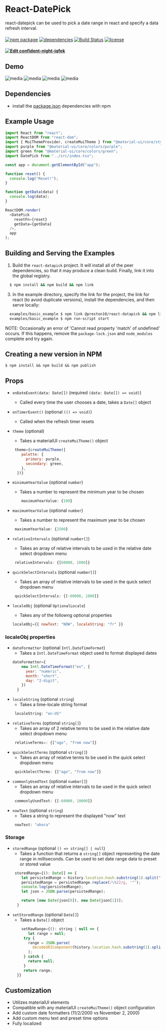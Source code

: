# React-DatePick
react-datepick can be used to pick a date range in react and specify a data refresh interval.
#### 
[![npm package](https://img.shields.io/badge/npm%40latest-1.1.0-blueviolet)](https://www.npmjs.com/package/@preston10/react-datepick)
[![dependencies](https://david-dm.org/iamPres/react-datepick.svg)](https://david-dm.org/iamPres/react-datepick)
[![Build Status](https://travis-ci.org/iamPres/react-datepick.svg?branch=master)](https://travis-ci.org/iamPres/react-datepick)
[![license](https://img.shields.io/badge/license-BSD--2-blue)](https://github.com/iamPres/react-datepick/blob/master/LICENSE)
#### [![Edit confident-night-iqfek](https://codesandbox.io/static/img/play-codesandbox.svg)](https://codesandbox.io/s/confident-night-iqfek?fontsize=14&hidenavigation=1&theme=dark)

## Demo
![media](https://github.com/iamPres/react-datepick/blob/master/media/demo-1.PNG)
![media](https://github.com/iamPres/react-datepick/blob/master/media/demo-2.PNG)
![media](https://github.com/iamPres/react-datepick/blob/master/media/demo-3.PNG)
![media](https://github.com/iamPres/react-datepick/blob/master/media/demo-4.PNG)

## Dependencies
 - install the [package.json](https://github.com/iamPres/react-datepick/blob/master/package.json) dependencies with npm

## Example Usage
```javascript
import React from "react";
import ReactDOM from "react-dom";
import { MuiThemeProvider, createMuiTheme } from "@material-ui/core/styles";
import purple from "@material-ui/core/colors/purple";
import green from "@material-ui/core/colors/green";
import DatePick from "../src/index.tsx";

const app = document.getElementById("app");

function reset() {
  console.log("Reset!");
}

function getData(data) {
  console.log(data);
}

ReactDOM.render(
  <DatePick
    resetFn={reset}
    getData={getData}
  />,
  app
);

```

## Building and Serving the Examples

1. Build the `react-datapick` project.  It will install all of the peer dependencies, so that it may produce a
   clean build.  Finally, link it into the global registry.
```sh
  $ npm install && npm build && npm link
```

3. In the example directory, specify the link for the project, the link for react (to avoid duplicate
   versions), install the dependencies, and then serve locally:
```sh
  examples/basic_example $ npm link @preston10/react-datapick && npm link ../../node_modules/react && npm install
  examples/basic_example $ npm run-script start
```

NOTE: Occasionally an error of 'Cannot read property 'match' of undefined' occurs.  If this happens, remove
the `package-lock.json` and `node_modules` complete and try again.

## Creating a new version in NPM

```
$ npm install && npm build && npm publish
```

## Props
- `onDateEvent(data: Date[])` (required `(data: Date[]) => void)`)
  - Called every time the user chooses a date, takes a `Date[]` object
- `onTimerEvent()` (optional `(() => void)`)
  - Called when the refresh timer resets

- `theme` (optional)
  - Takes a materialUI `createMuiTheme()` object
  ```javascript
   theme={createMuiTheme({
      palette: {
        primary: purple,
        secondary: green,
      },
    })}
    ```   
- `minimumYearValue` (optional `number`)
  - Takes a number to represent the minimum year to be chosen
  ```javascript
      maximumYearValue: {100}
   ```
- `maximumYearValue` (optional `number`)
  - Takes a number to represent the maximum year to be chosen
  ```javascript
   maximumYearValue: {2500}
   ```
- `relativeIntervals` (optional `number[]`)
  - Takes an array of relative intervals to be used in the relative date select dropdown menu
  ```javascript
   relativeIntervals: {[60000, 1000]}
    ```
   
- `quickSelectIntervals` (optional `number[]`)
  - Takes an array of relative intervals to be used in the quick select dropdown menu
  ```javascript
   quickSelectIntervals: {[-60000, 1000]}
  ```
- `localeObj` (optional `OptionalLocale`)
  - Takes any of the followng optional properties
  ```javascript
  localeObj={{ nowText: "NOW", localeString: "fr" }}
  ```
### localeObj properties
- `dateFormatter` (optional `Intl.DateTimeFormat`)
  - Takes a `Intl.DateTimeFormat` object used to format displayed dates
  ```javascript
  dateFormatter={
      new Intl.DateTimeFormat("en", {
        year: "numeric",
        month: "short",
        day: "2-digit",
      })
    }
  ```
- `localeString` (optional `string`)
  - Takes a time-locale string format
  ```javascript
   localeString: "en-US"
    ```
- `relativeTerms` (optional `string[]`)
  - Takes an array of 2 relative terms to be used in the relative date select dropdown menu
  ```javascript
   relativeTerms=: {["ago", "from now"]}
    ```
- `quickSelectTerms` (optional `string[]`)
  - Takes an array of relative terms to be used in the quick select dropdown menu
  ```javascript
   quickSelectTerms: {["ago", "from now"]}
- `commonlyUsedText` (optional `number[]`)
  - Takes an array of relative intervals to be used in the quick select dropdown menu
  ```javascript
   commonlyUsedText: {[-60000, 10000]}   
- `nowText` (optional `string`)
  - Takes a string to represent the displayed "now" text
  ```javascript
   nowText: "ahora"
   ```
### Storage
- `storedRange` (optional `() => string[] | null`)
  - Takes a function that returns a `string[]` object representing the date range in milliseconds. Can be used to set date range data to preset or stored value
  ```javascript
   storedRange={(): Date[] => {
      let persistedRange = history.location.hash.substring(1).split("=")[1];
      persistedRange = persistedRange.replace(/\%22/g, '"');
      console.log(persistedRange);
      let json = JSON.parse(persistedRange);

      return [new Date(json[0]), new Date(json[1])];
    }
   ```
- `setStoredRange` (optional `Date[]`)
  - Takes a `Date[]` object
  ```javascript
      setRawRange={(): string | null => {
         let range = null;
       try {
         range = JSON.parse(
           decodeURIComponent(history.location.hash.substring(1).split("=")[1])
         );
       } catch {
         return null;
       }
       return range;
    }}

   ```
   
## Customization
 - Utilizes materialUI elements
 - Compatible with any materialUI `createMuiTheme()` object configuration
 - Add custom date formatters (11/2/2000 vs November 2, 2000)
 - Add custom menu text and preset time options
 - Fully localized
